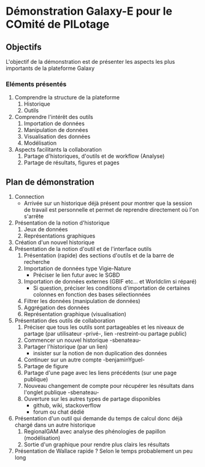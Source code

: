 # Démonstration Galaxy-E pour le COmité de PILotage
## Objectifs

L'objectif de la démonstration est de présenter les aspects les plus importants de la plateforme Galaxy

### Eléments présentés 

1. Comprendre la structure de la plateforme
    1. Historique
    2. Outils
2. Comprendre l'intérêt des outils
    1. Importation de données
    2. Manipulation de données
    3. Visualisation des données
    4. Modélisation
3. Aspects facilitants la collaboration
    1. Partage d'historiques, d'outils et de workflow (Analyse)
    2. Partage de résultats, figures et pages

## Plan de démonstration

1. Connection
    - Arrivée sur un historique déjà présent pour montrer que la session de travail est personnelle et permet de reprendre directement où l'on s'arrête
2. Présentation de la notion d'historique
    1. Jeux de données
    2. Représentations graphiques
3. Création d'un nouvel historique
4. Présentation de la notion d'outil et de l'interface outils
    1. Présentation (rapide) des sections d'outils et de la barre de recherche
    2. Importation de données type Vigie-Nature 
        - Préciser le lien futur avec le SGBD
    3. Importation de données externes (GBIF etc... et Worldclim si réparé)
        - Si question, préciser les conditions d'importation de certaines colonnes en fonction des bases sélectionnées
    4. Filtrer les données (manipulation de données)
    5. Aggrégation des données
    6. Représentation graphique (visualisation)
5. Présentation des outils de collaboration
    1. Préciser que tous les outils sont partageables et les niveaux de partage (par utilisateur -privé-, lien -restreint-ou partage public)
    2. Commencer un nouvel historique -sbenateau-
    3. Partager l'historique (par un lien)
        - insister sur la notion de non duplication des données
    4. Continuer sur un autre compte -benjaminYguel-
    5. Partage de figure
    6. Partage d'une page avec les liens précédents (sur une page publique)
    7. Nouveau changement de compte pour récupérer les résultats dans l'onglet publique -sbenateau-
    8. Ouverture sur les autres types de partage disponibles
        - github, wiki, stackoverflow
        - forum ou chat dédié
6. Présentation d'un outil qui demande du temps de calcul donc déjà chargé dans un autre historique
    1. RegionalGAM avec analyse des phénologies de papillon (modélisation)
    2. Sortie d'un graphique pour rendre plus clairs les résultats
7. Présentation de Wallace rapide ? Selon le temps probablement un peu long
